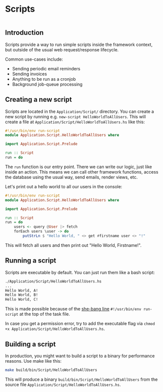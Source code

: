 # Scripts

```toc
```

## Introduction

Scripts provide a way to run simple scripts inside the framework context, but outside of the usual web request/response lifecycle.

Common use-cases include:

-   Sending periodic email reminders
-   Sending invoices
-   Anything to be run as a cronjob
-   Background job-queue processing

## Creating a new script

Scripts are located in the `Application/Script/` directory. You can create a new script by running e.g. `new-script HelloWorldToAllUsers`. This will create a file at `Application/Script/HelloWorldToAllUsers.hs` like this:

```haskell
#!/usr/bin/env run-script
module Application.Script.HelloWorldToAllUsers where

import Application.Script.Prelude

run :: Script
run = do
```

The `run` function is our entry point. There we can write our logic, just like inside an action. This means we can call other framework functions, access the database using the usual way, send emails, render views, etc.

Let's print out a hello world to all our users in the console:

```haskell
#!/usr/bin/env run-script
module Application.Script.HelloWorldToAllUsers where

import Application.Script.Prelude

run :: Script
run = do
    users <- query @User |> fetch
    forEach users \user -> do
        putStrLn $ "Hello World, " <> get #firstname user <> "!"
```

This will fetch all users and then print out "Hello World, Firstname!".

## Running a script

Scripts are executable by default. You can just run them like a bash script:

```bash
./Application/Script/HelloWorldToAllUsers.hs
...
Hello World, A!
Hello World, B!
Hello World, C!
```

This is made possible because of the [she-bang line](https://en.wikipedia.org/wiki/Shebang_%28Unix%29) `#!/usr/bin/env run-script` at the top of the task file.

In case you get a permission error, try to add the executable flag via `chmod +x Application/Script/HelloWorldToAllUsers.hs`.

## Building a script

In production, you might want to build a script to a binary for performance reasons. Use make like this:

```bash
make build/bin/Script/HelloWorldToAllUsers
```

This will produce a binary `build/bin/Script/HelloWorldToAllUsers` from the source file `Application/Script/HelloWorldToAllUsers.hs`.
